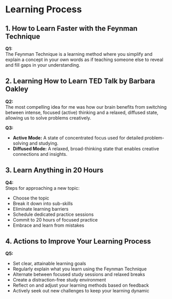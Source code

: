 # Learning Process

## 1. How to Learn Faster with the Feynman Technique

**Q1:**  
The Feynman Technique is a learning method where you simplify and explain a concept in your own words as if teaching someone else to reveal and fill gaps in your understanding.

## 2. Learning How to Learn TED Talk by Barbara Oakley

**Q2:**  
The most compelling idea for me was how our brain benefits from switching between intense, focused (active) thinking and a relaxed, diffused state, allowing us to solve problems creatively.

**Q3:**

- **Active Mode:** A state of concentrated focus used for detailed problem-solving and studying.
- **Diffused Mode:** A relaxed, broad-thinking state that enables creative connections and insights.

## 3. Learn Anything in 20 Hours

**Q4:**  
Steps for approaching a new topic:

- Choose the topic
- Break it down into sub-skills
- Eliminate learning barriers
- Schedule dedicated practice sessions
- Commit to 20 hours of focused practice
- Embrace and learn from mistakes

## 4. Actions to Improve Your Learning Process

**Q5:**

- Set clear, attainable learning goals
- Regularly explain what you learn using the Feynman Technique
- Alternate between focused study sessions and relaxed breaks
- Create a distraction-free study environment
- Reflect on and adjust your learning methods based on feedback
- Actively seek out new challenges to keep your learning dynamic
